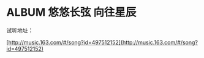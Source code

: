 # ALBUM 悠悠长弦 向往星辰

试听地址：

[http://music.163.com/#/song?id=497512152](http://music.163.com/#/song?id=497512152)